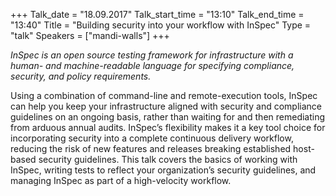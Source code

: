 +++
Talk_date = "18.09.2017"
Talk_start_time = "13:10"
Talk_end_time = "13:40"
Title = "Building security into your workflow with InSpec"
Type = "talk"
Speakers = ["mandi-walls"]
+++

<p><em>InSpec is an open source testing framework for infrastructure with a human- and machine-readable language for specifying compliance, security, and policy requirements.</em></p>

<p>Using a combination of command-line and remote-execution tools, InSpec can help you keep your infrastructure aligned with security and compliance guidelines on an ongoing basis, rather than waiting for and then remediating from arduous annual audits. InSpec’s flexibility makes it a key tool choice for incorporating security into a complete continuous delivery workflow, reducing the risk of new features and releases breaking established host-based security guidelines. This talk covers the basics of working with InSpec, writing tests to reflect your organization’s security guidelines, and managing InSpec as part of a high-velocity workflow.</p>
